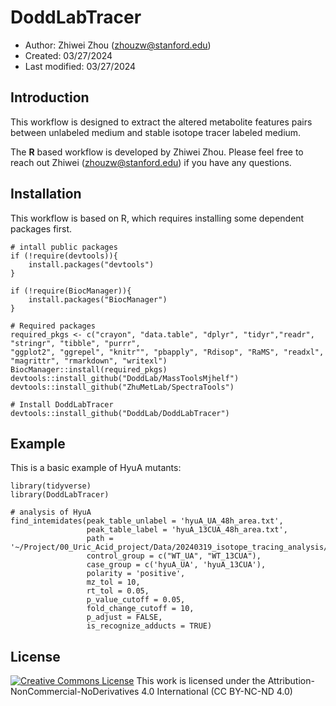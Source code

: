 # DoddLabTracer
- Author: Zhiwei Zhou (zhouzw@stanford.edu)
- Created: 03/27/2024
- Last modified: 03/27/2024

## Introduction
This workflow is designed to extract the altered metabolite features pairs between unlabeled medium and stable isotope tracer labeled medium.

The **R** based workflow is developed by Zhiwei Zhou. Please feel free to reach out Zhiwei (zhouzw@stanford.edu) if you have any questions.

## Installation
This workflow is based on R, which requires installing some dependent packages first. 

```
# intall public packages
if (!require(devtools)){
    install.packages("devtools")
}

if (!require(BiocManager)){
    install.packages("BiocManager")
}

# Required packages
required_pkgs <- c("crayon", "data.table", "dplyr", "tidyr","readr", "stringr", "tibble", "purrr",
"ggplot2", "ggrepel", "knitr"", "pbapply", "Rdisop", "RaMS", "readxl", "magrittr", "rmarkdown", "writexl")
BiocManager::install(required_pkgs)
devtools::install_github("DoddLab/MassToolsMjhelf")
devtools::install_github("ZhuMetLab/SpectraTools")

# Install DoddLabTracer
devtools::install_github("DoddLab/DoddLabTracer")
```

 
## Example
This is a basic example of HyuA mutants:
```
library(tidyverse)
library(DoddLabTracer)

# analysis of HyuA 
find_intemidates(peak_table_unlabel = 'hyuA_UA_48h_area.txt',
                 peak_table_label = 'hyuA_13CUA_48h_area.txt',
                 path = '~/Project/00_Uric_Acid_project/Data/20240319_isotope_tracing_analysis/hyuA/',
                 control_group = c("WT_UA", "WT_13CUA"),
                 case_group = c('hyuA_UA', 'hyuA_13CUA'),
                 polarity = 'positive',
                 mz_tol = 10,
                 rt_tol = 0.05,
                 p_value_cutoff = 0.05,
                 fold_change_cutoff = 10,
                 p_adjust = FALSE,
                 is_recognize_adducts = TRUE)

```




## License
<a rel="license" href="https://creativecommons.org/licenses/by-nc-nd/4.0/"><img alt="Creative Commons License" style="border-width:0" src="https://i.creativecommons.org/l/by-nc-nd/4.0/88x31.png" /></a> 
This work is licensed under the Attribution-NonCommercial-NoDerivatives 4.0 International (CC BY-NC-ND 4.0)
